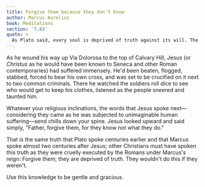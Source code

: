 ```yaml
---
title: Forgive them because they don't know
author: Marcus Aurelius
book: Meditations
section: '7.63'
quote: >
  As Plato said, every soul is deprived of truth against its will. The same holds true for justice, self-control, goodwill to others, and every similar virtue. It's essential to constantly keep this in your mind, for it will make you more gentle to all.
---
```


As he wound his way up Via Dolorosa to the top of Calvary Hill, Jesus (or _Christus_ as he would have been known to Seneca and other Roman contemporaries) had suffered immensely. He'd been beaten, flogged, stabbed, forced to bear his own cross, and was set to be crucified on it next to two common criminals. There he watched the soldiers roll dice to see who would get to keep his clothes, listened as the people sneered and taunted him.

Whatever your religious inclinations, the words that Jesus spoke next—considering they came as he was subjected to unimaginable human suffering—send chills down your spine. Jesus looked upward and said simply, "Father, forgive them, for they know not what they do."

That is the same truth that Plato spoke centuries earlier and that Marcus spoke almost two centuries after Jesus; other Christians must have spoken this truth as they were cruelly executed by the Romans under Marcus's reign: Forgive them; they are deprived of truth. They wouldn't do this if they weren't.

Use this knowledge to be gentle and gracious.
